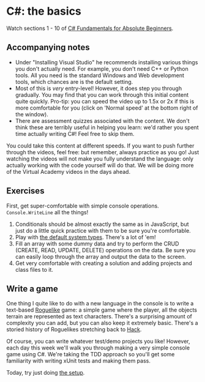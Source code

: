 # C#: the basics

Watch sections 1 - 10 of [C# Fundamentals for Absolute Beginners](https://mva.microsoft.com/en-US/training-courses/c-fundamentals-for-absolute-beginners-16169).

## Accompanying notes

* Under "Installing Visual Studio" he recommends installing various things you don't actually need. For example, you don't need C++ or Python tools. All you need is the standard Windows and Web development tools, which chances are is the default setting.
* Most of this is _very_ entry-level! However, it does step you through gradually. You may find that you can work through this initial content quite quickly. Pro-tip: you can speed the video up to 1.5x or 2x if this is more comfortable for you (click on 'Normal speed' at the bottom right of the window).
* There are assessment quizzes associated with the content. We don't think these are terribly useful in helping you learn: we'd rather you spent time actually writing C#! Feel free to skip them.

You could take this content at different speeds. If you want to push further through the videos, feel free: but remember, always practice as you go! Just watching the videos will not make you fully understand the language: only actually working with the code yourself will do that. We will be doing more of the Virtual Academy videos in the days ahead.


## Exercises

First, get super-comfortable with simple console operations. `Console.WriteLine` all the things! 
 1. Conditionals should be almost exactly the same as in JavaScript, but just do a little quick practice with them to be sure you're comfortable.
 2. Play with [the default system types](https://msdn.microsoft.com/en-us/library/83fhsxwc.aspx). There's a lot of 'em!
 3. Fill an array with some dummy data and try to perform the CRUD (CREATE, READ, UPDATE, DELETE) operations on the data. Be sure you can easily loop through the array and output the data to the screen.
 4. Get very comfortable with creating a solution and adding projects and class files to it.


## Write a game

One thing I quite like to do with a new language in the console is to write a text-based [Roguelike](https://en.wikipedia.org/wiki/Roguelike) game: a simple game where the player, all the objects terrain are represented as text characters. There's a surprising amount of complexity you can add, but you can also keep it extremely basic. There's a storied history of Roguelikes stretching back to <a href="https://en.wikipedia.org/wiki/Hack_(video_game)">Hack</a>.

Of course, you can write whatever test/demo projects you like! However, each day this week we'll walk you through making a very simple console game using C#. We're taking the TDD approach so you'll get some familiarity with writing xUnit tests and making them pass.

Today, try just doing [the setup](https://github.com/dev-academy-phase4/cs/blob/master/week1/spiral/setup.md).
